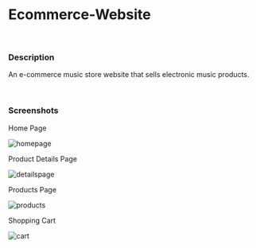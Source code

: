 # Ecommerce-Website

<br>

### Description

An e-commerce music store website that sells electronic music products.

<br>

### Screenshots

Home Page

<img src="https://tva1.sinaimg.cn/large/008i3skNgy1gruxe565jnj30i90kjagq.jpg" alt="homepage" />


Product Details Page

<img src="https://tva1.sinaimg.cn/large/008i3skNgy1gruxh0khdaj60ko0jxq8202.jpg" alt="detailspage" />


Products Page

<img src="https://tva1.sinaimg.cn/large/008i3skNgy1gruxhozgtej30vd0h17bu.jpg" alt="products" />


Shopping Cart

<img src="https://tva1.sinaimg.cn/large/008i3skNgy1gruxi3ycadj30xd0h1myp.jpg" alt="cart" />
